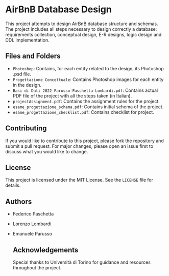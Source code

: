# AirBnB Database Design

This project attempts to design AirBnB database structure and schemas. The project includes all steps necessary to design correctly a database: requirements collection, conceptual design, E-R designs, logic design and DDL implementation.

## Files and Folders

- `Photoshop`: Contains, for each entity related to the design, its Photoshop .psd file.
- `Progettazione Concettuale`: Contains Photoshop images for each entity in the design.
- `Basi di Dati 2022 Parusso-Paschetta-Lombardi.pdf`: Contains actual PDF file of the project with all the steps taken (in Italian).
- `projectAssignment.pdf`: Contains the assignment rules for the project.
- `esame_progettazione_schema.pdf`: Contains initial schema of the project.
- `esame_progettazione_checklist.pdf`: Contains checklist for project.

## Contributing

If you would like to contribute to this project, please fork the repository and submit a pull request. For major changes, please open an issue first to discuss what you would like to change.

## License

This project is licensed under the MIT License. See the `LICENSE` file for details.

## Authors

- Federico Paschetta
- Lorenzo Lombardi
- Emanuele Parusso

  ## Acknowledgements
  Special thanks to Università di Torino for guidance and resources throughout the project.



